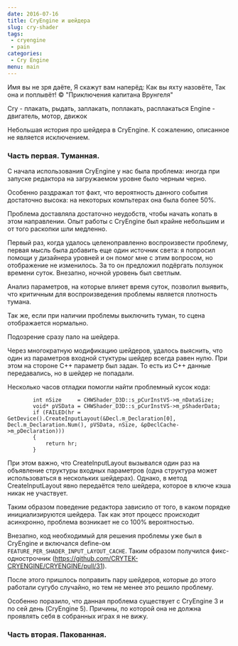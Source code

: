 ```yaml
---
date: 2016-07-16
title: CryEngine и шейдера
slug: cry-shader
tags:
 - cryengine
 - pain
categories:
 - Cry Engine
menu: main
---
```


Имя вы не зря даёте,
Я скажут вам наперёд:
Как вы яхту назовёте,
Так она и поплывёт!
© "Приключения капитана Врунгеля"

Cry - плакать, рыдать, заплакать, поплакать, расплакаться
Engine - двигатель, мотор, движок

Небольшая история про шейдера в CryEngine. К сожалению, описанное не является исключением.

<!--more-->

### Часть первая. Туманная.

С начала использования CryEngine у нас была проблема: иногда при запуске редактора на загружаемом уровне было черным черно.

Особенно раздражал тот факт, что вероятность данного события достаточно высока: на некоторых компьтерах она была более 50%.

Проблема доставляла достаточно неудобств, чтобы начать копать в этом направлении. Опыт работы с CryEngine был крайне небольшим и от того раскопки шли медленно.

Первый раз, когда удалось целеноправленно воспроизвести проблему, первая мысль была добавить еще один источник света: я попросил помощи у дизайнера уровней и он помог мне с этим вопросом, но отображение не изменилось. За то он предложил подёргать ползунок времени суток. Внезапно, ночной уровень был светлым.

Анализ параметров, на которые влияет время суток, позволил выявить, что критичным для воспроизведения проблемы является плотность тумана.

Так же, если при наличии проблемы выключить туман, то сцена отображается нормально.

Подозрение сразу пало на шейдера.

Через многократную модификацию шейдеров, удалось выяснить, что один из параметров входной стуктуры шейдер всегда равен нулю. При этом на стороне C++ параметр был задан. То есть из C++ данные передавались, но в шейдер не попадали.

Несколько часов отладки помогли найти проблемный кусок кода:
```
        int nSize     = CHWShader_D3D::s_pCurInstVS->m_nDataSize;
        void* pVSData = CHWShader_D3D::s_pCurInstVS->m_pShaderData;
        if (FAILED(hr = GetDevice().CreateInputLayout(&Decl.m_Declaration[0], Decl.m_Declaration.Num(), pVSData, nSize, &pDeclCache->m_pDeclaration)))
        {
            return hr;
        }
```
При этом важно, что CreateInputLayout вызывался один раз на объявление структуры входных параметров (одна структура может использоваться в нескольких шейдерах). Однако, в метод CreateInputLayout явно передаётся тело шейдера, которое в ключе кэша никак не участвует.

Таким образом поведение редактора зависило от того, в каком порядке инициализируются шейдера. Так как этот процесс происходит асинхронно, проблема возникает не со 100% вероятностью.

Внезапно, код необходимый для решения проблемы уже был в CryEngine и включался define-ом `FEATURE_PER_SHADER_INPUT_LAYOUT_CACHE`. Таким образом получился фикс-однострочник (https://github.com/CRYTEK-CRYENGINE/CRYENGINE/pull/31).

После этого пришлось поправить пару шейдеров, которые до этого работали сугубо случайно, но тем не менее это решило проблему.

Особенно поразило, что данная проблема существует с CryEngine 3 и по сей день (CryEngine 5). Причины, по которой она не должна проявлять себя в собранных играх я не вижу.

### Часть вторая. Пакованная.
